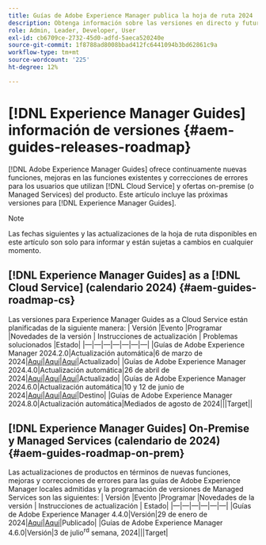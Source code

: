 ```yaml
---
title: Guías de Adobe Experience Manager publica la hoja de ruta 2024
description: Obtenga información sobre las versiones en directo y futuras de las guías locales de Adobe Experience Manager y las guías as a Cloud Service de Adobe Experience Manager
role: Admin, Leader, Developer, User
exl-id: cb6709ce-2732-45d0-adfd-5aeca520240e
source-git-commit: 1f8788ad8008bbad412fc6441094b3bd62861c9a
workflow-type: tm+mt
source-wordcount: '225'
ht-degree: 12%

---
```


# [!DNL Experience Manager Guides] información de versiones {#aem-guides-releases-roadmap}

[!DNL Adobe Experience Manager Guides] ofrece continuamente nuevas funciones, mejoras en las funciones existentes y correcciones de errores para los usuarios que utilizan [!DNL Cloud Service] y ofertas on-premise (o Managed Services) del producto. Este artículo incluye las próximas versiones para [!DNL Experience Manager Guides].

>[!NOTE]
>
>Las fechas siguientes y las actualizaciones de la hoja de ruta disponibles en este artículo son solo para informar y están sujetas a cambios en cualquier momento.

## [!DNL Experience Manager Guides] as a [!DNL Cloud Service] (calendario 2024) {#aem-guides-roadmap-cs}

Las versiones para Experience Manager Guides as a Cloud Service están planificadas de la siguiente manera: | Versión |Evento |Programar |Novedades de la versión | Instrucciones de actualización | Problemas solucionados |Estado| |—|—|—|—|—|—|—| |Guías de Adobe Experience Manager 2024.2.0|Actualización automática|6 de marzo de 2024|[Aquí](whats-new-2024-2-0.md)|[Aquí](upgrade-instructions-2024-2-0.md)|[Aquí](fixed-issues-2024-2-0.md)|Actualizado| |Guías de Adobe Experience Manager 2024.4.0|Actualización automática|26 de abril de 2024|[Aquí](whats-new-2024-04-0.md)|[Aquí](upgrade-instructions-2024-04-0.md)|[Aquí](fixed-issues-2024-04-0.md)|Actualizado| |Guías de Adobe Experience Manager 2024.6.0|Actualización automática|10 y 12 de junio de 2024|[Aquí](whats-new-2024-06-0.md)|[Aquí](upgrade-instructions-2024-06-0.md)|[Aquí](fixed-issues-2024-04-0.md)|Destino| |Guías de Adobe Experience Manager 2024.8.0|Actualización automática|Mediados de agosto de 2024|||Target||

## [!DNL Experience Manager Guides] On-Premise y Managed Services (calendario de 2024) {#aem-guides-roadmap-on-prem}

Las actualizaciones de productos en términos de nuevas funciones, mejoras y correcciones de errores para las guías de Adobe Experience Manager locales admitidas y la programación de versiones de Managed Services son las siguientes: | Versión |Evento |Programar |Novedades de la versión | Instrucciones de actualización | Estado| |—|—|—|—|—|—| |Guías de Adobe Experience Manager 4.4.0|Versión|29 de enero de 2024|[Aquí](whats-new-4-4.md)|[Aquí](upgrade-instructions-4-4.md)|Publicado| |Guías de Adobe Experience Manager 4.6.0|Versión|3 de julio<sup>rd</sup> semana, 2024|||Target|
